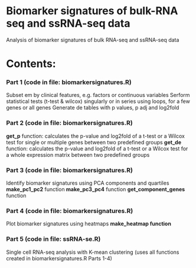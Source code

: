 # Biomarker signatures of bulk-RNA seq and ssRNA-seq data
Analysis of biomarker signatures of bulk RNA-seq and ssRNA-seq data 

# Contents:
### Part 1 (code in file: biomarkersignatures.R)
Subset em by clinical features, e.g. factors or continuous variables
Serform statistical tests (t-test & wilcox) singularly or in series using loops, for a few genes or all genes
Generate de tables with p values, p adj and log2fold 

### Part 2 (code in file: biomarkersignatures.R)
**get_p** function: calculates the p-value and log2fold of a t-test or a Wilcox test for single or multiple genes between two predefined groups
**get_de** function: calculates the p-value and log2fold of a t-test or a Wilcox test for a whole expression matrix between two predefined groups

### Part 3 (code in file: biomarkersignatures.R)
Identify biomarker signatures using PCA components and quartiles
**make_pc1_pc2** function
**make_pc3_pc4** function
**get_component_genes** function

### Part 4 (code in file: biomarkersignatures.R)
Plot biomarker signatures using heatmaps
**make_heatmap function**

### Part 5 (code in file: ssRNA-se.R)
Single cell RNA-seq analysis with K-mean clustering (uses all functions created in biomarkersignatures.R Parts 1-4)


